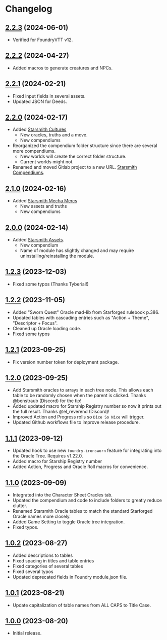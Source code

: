 # Changelog

## [2.2.3](https://github.com/jendave/starsmith-compendiums/commits/main) (2024-06-01)

* Verified for FoundryVTT v12.

## [2.2.2](https://github.com/jendave/starsmith-compendiums/commits/main) (2024-04-27)

* Added macros to generate creatures and NPCs.

## [2.2.1](https://github.com/jendave/starsmith-compendiums/commits/main) (2024-02-21)

* Fixed input fields in several assets.
* Updated JSON for Deeds.

## [2.2.0](https://github.com/jendave/starsmith-compendiums/commits/main) (2024-02-17)

* Added [Starsmith Cultures](https://preview.drivethrurpg.com/en/product/436860/starsmith-cultures)
  * New oracles, truths and a move.
  * New compendiums
* Reorganized the compendium folder structure since there are several more compendiums.
  * New worlds will create the correct folder structure.
  * Current worlds might not.
* Renamed and moved Gitlab project to a new URL. [Starsmith Compendiums](https://github.com/jendave/starsmith-compendiums).

## [2.1.0](https://github.com/jendave/starsmith-compendiums/commits/main) (2024-02-16)

* Added [Starsmith Mecha Mercs](https://preview.drivethrurpg.com/en/product/421157/starsmith-mecha-mercs)
  * New assets and truths
  * New compendiums

## [2.0.0](https://github.com/jendave/starsmith-compendiums/commits/main) (2024-02-14)

* Added [Starsmith Assets](https://preview.drivethrurpg.com/en/product/429227/starsmith-assets).
  * New compendium
  * Name of module has slightly changed and may require uninstalling/reinstalling the module.

## [1.2.3](https://github.com/jendave/starsmith-compendiums/commits/main) (2023-12-03)

* Fixed some typos (Thanks Tyberial!)

## [1.2.2](https://github.com/jendave/starsmith-compendiums/commits/main) (2023-11-05)

* Added "Sworn Quest" Oracle mad-lib from Starforged rulebook p.386.
* Updated tables with cascading entries such as "Action + Theme", "Descriptor + Focus".
* Cleaned up Oracle loading code.
* Fixed some typos

## [1.2.1](https://github.com/jendave/starsmith-compendiums/commits/main) (2023-09-25)

* Fix version number token for deployment package.

## [1.2.0](https://github.com/jendave/starsmith-compendiums/commits/main) (2023-09-25)

* Add Starsmith oracles to arrays in each tree node. This allows each table to be randomly chosen when the parent is clicked. Thanks @benstraub (Discord) for the tip!
* Added updated macro for Starship Registry number so now it prints out the full result.  Thanks @el_reverend (Discord)!
* Improved Action and Progress rolls so `Dice So Nice` will trigger.
* Updated Github workflows file to improve release procedure.

## [1.1.1](https://github.com/jendave/starsmith-compendiums/commits/main) (2023-09-12)

* Updated hook to use new `foundry-ironsworn` feature for integrating into the Oracle Tree. Requires v1.22.0.
* Added macro for Starship Registry number
* Added Action, Progress and Oracle Roll macros for convenience.

## [1.1.0](https://github.com/jendave/starsmith-compendiums/commits/main) (2023-09-09)

* Integrated into the Character Sheet Oracles tab.
* Updated the compendium and code to include folders to greatly reduce clutter.
* Renamed Starsmith Oracle tables to match the standard Starforged Oracle names more closely.
* Added Game Setting to toggle Oracle tree integration.
* Fixed typos.

## [1.0.2](https://github.com/jendave/starsmith-compendiums/commits/main) (2023-08-27)

* Added descriptions to tables
* Fixed spacing in titles and table entries
* Fixed categories of several tables
* Fixed several typos
* Updated deprecated fields in Foundry module.json file.

## [1.0.1](https://github.com/jendave/starsmith-compendiums/commits/main) (2023-08-21)

* Update capitalization of table names from ALL CAPS to Title Case.

## [1.0.0](https://github.com/jendave/starsmith-compendiums/commits/main) (2023-08-20)

* Initial release.
